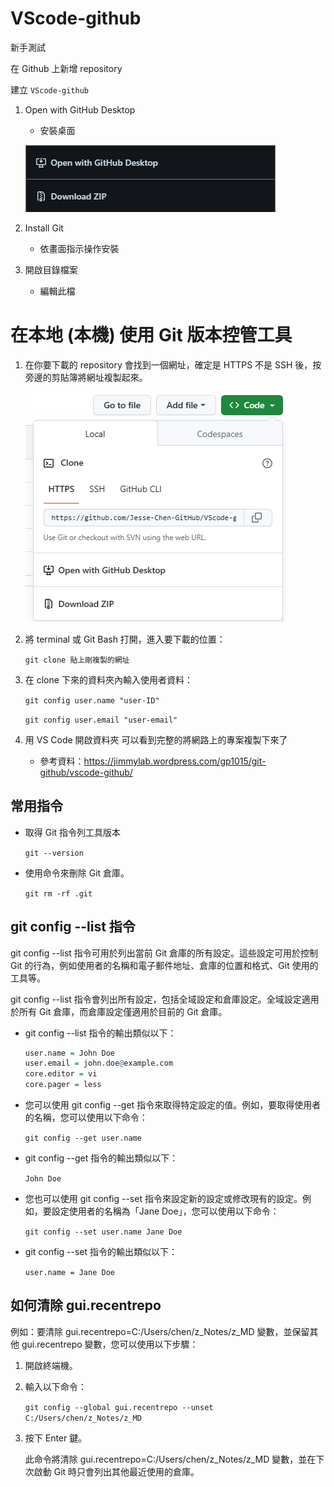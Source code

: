 # VScode-github
新手測試

在 Github 上新增 repository

建立 `VScode-github`

1. Open with GitHub Desktop
   - 安裝桌面
   
   ![Alt text](./.images/image.png)

2. Install Git
   - 依畫面指示操作安裝

3. 開啟目錄檔案
   - 編輯此檔

# 在本地 (本機) 使用 Git 版本控管工具

1. 在你要下載的 repository 會找到一個網址，確定是 HTTPS 不是 SSH 後，按旁邊的剪貼簿將網址複製起來。
   
   ![Alt text](./.images/image-3.png)

2. 將 terminal 或 Git Bash 打開，進入要下載的位置：

   `git clone 貼上剛複製的網址`

3. 在 clone 下來的資料夾內輸入使用者資料：

   `git config user.name "user-ID"`
   
   `git config user.email "user-email"`


4. 用 VS Code 開啟資料夾
   可以看到完整的將網路上的專案複製下來了

   - 參考資料：https://jimmylab.wordpress.com/gp1015/git-github/vscode-github/



## 常用指令
   - 取得 Git 指令列工具版本
      
      `git --version`

   - 使用命令來刪除 Git 倉庫。
      
      `git rm -rf .git`

## git config --list 指令
   git config --list 指令可用於列出當前 Git 倉庫的所有設定。這些設定可用於控制 Git 的行為，例如使用者的名稱和電子郵件地址、倉庫的位置和格式、Git 使用的工具等。

   git config --list 指令會列出所有設定，包括全域設定和倉庫設定。全域設定適用於所有 Git 倉庫，而倉庫設定僅適用於目前的 Git 倉庫。

   - git config --list 指令的輸出類似以下：
      ```r {text}
      user.name = John Doe
      user.email = john.doe@example.com
      core.editor = vi
      core.pager = less
      ```
   - 您可以使用 git config --get 指令來取得特定設定的值。例如，要取得使用者的名稱，您可以使用以下命令：
  
      `git config --get user.name`

   - git config --get 指令的輸出類似以下：
      
      `John Doe`

   - 您也可以使用 git config --set 指令來設定新的設定或修改現有的設定。例如，要設定使用者的名稱為「Jane Doe」，您可以使用以下命令：
      
      `git config --set user.name Jane Doe`

   - git config --set 指令的輸出類似以下：
      
      `user.name = Jane Doe`


## 如何清除 gui.recentrepo
例如：要清除 gui.recentrepo=C:/Users/chen/z_Notes/z_MD 變數，並保留其他 gui.recentrepo 變數，您可以使用以下步驟：

1. 開啟終端機。
2. 輸入以下命令：
   
   `git config --global gui.recentrepo --unset C:/Users/chen/z_Notes/z_MD`
   
3. 按下 Enter 鍵。
   
   此命令將清除 gui.recentrepo=C:/Users/chen/z_Notes/z_MD 變數，並在下次啟動 Git 時只會列出其他最近使用的倉庫。